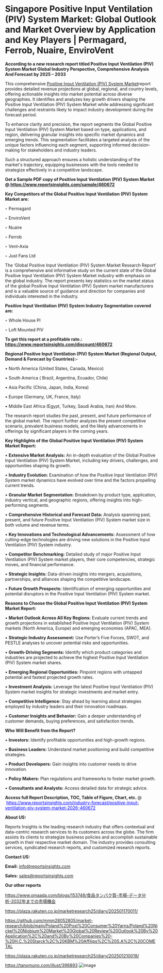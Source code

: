# Singapore Positive Input Ventilation (PIV) System Market: Global Outlook and Market Overview by Application and Key Players | Permagard, Ferrob, Nuaire, EnviroVent

<strong>According to a new research report titled Positive Input Ventilation (PIV) System Market Global Industry Perspective, Comprehensive Analysis And Forecast by 2025 – 2033</strong>

This comprehensive <a href=https://www.reportsinsights.com/sample/460672>Positive Input Ventilation (PIV) System Market</a>report provides detailed revenue projections at global, regional, and country levels, offering actionable insights into market potential across diverse geographies. It identifies and analyzes key growth drivers shaping the Positive Input Ventilation (PIV) System Market while addressing significant challenges and restraints likely to impact industry development during the forecast period.

To enhance clarity and precision, the report segments the Global Positive Input Ventilation (PIV) System Market based on type, applications, and region, delivering granular insights into specific market dynamics and emerging trends. This segmentation facilitates a targeted analysis of the unique factors influencing each segment, supporting informed decision-making for stakeholders and industry leaders.

Such a structured approach ensures a holistic understanding of the market's trajectory, equipping businesses with the tools needed to strategize effectively in a competitive landscape.

<strong>Get a Sample PDF copy of Positive Input Ventilation (PIV) System Market </strong><strong>@<a href=https://www.reportsinsights.com/sample/460672 style=color:#0000ff;> https://www.reportsinsights.com/sample/460672</a></strong></font>

<strong>Key Competitors of the Global Positive Input Ventilation (PIV) System Market are:</strong>

‣ Permagard

‣ EnviroVent

‣ Nuaire

‣ Ferrob

‣ Vent-Axia

‣ Just Fans Ltd

The ‘Global Positive Input Ventilation (PIV) System Market Research Report’ is a comprehensive and informative study on the current state of the Global Positive Input Ventilation (PIV) System Market industry with emphasis on the global industry. The report presents key statistics on the market status of the global Positive Input Ventilation (PIV) System market manufacturers and is a valuable source of guidance and direction for companies and individuals interested in the industry.

<strong>Positive Input Ventilation (PIV) System Industry Segmentation covered are:</strong>

‣ Whole House PI

‣ Loft Mounted PIV

<strong>To get this report at a profitable rate.: <a href=https://www.reportsinsights.com/discount/460672 style=color:#0000ff;>https://www.reportsinsights.com/discount/460672</a></strong></font>

<strong>Regional Positive Input Ventilation (PIV) System Market (Regional Output, Demand &amp; Forecast by Countries):-</strong>

• North America (United States, Canada, Mexico)

• South America ( Brazil, Argentina, Ecuador, Chile)

• Asia Pacific (China, Japan, India, Korea)

• Europe (Germany, UK, France, Italy)

• Middle East Africa (Egypt, Turkey, Saudi Arabia, Iran) And More.

The research report studies the past, present, and future performance of the global market. The report further analyzes the present competitive scenario, prevalent business models, and the likely advancements in offerings by significant players in the coming years.

<strong>Key Highlights of the Global Positive Input Ventilation (PIV) System Market Report:</strong>

• <strong>Extensive Market Analysis:</strong> An in-depth evaluation of the Global Positive Input Ventilation (PIV) System Market, including key drivers, challenges, and opportunities shaping its growth.

• <strong>Industry Evolution:</strong> Examination of how the Positive Input Ventilation (PIV) System market dynamics have evolved over time and the factors propelling current trends.

• <strong>Granular Market Segmentation:</strong> Breakdown by product type, application, industry vertical, and geographic regions, offering insights into high-performing segments.

• <strong>Comprehensive Historical and Forecast Data:</strong> Analysis spanning past, present, and future Positive Input Ventilation (PIV) System market size in both volume and revenue terms.

• <strong>Key Innovations and Technological Advancements:</strong> Assessment of how cutting-edge technologies are driving new solutions in the Positive Input Ventilation (PIV) System industry.

• <strong>Competitor Benchmarking:</strong> Detailed study of major Positive Input Ventilation (PIV) System market players, their core competencies, strategic moves, and financial performance.

• <strong>Strategic Insights:</strong> Data-driven insights into mergers, acquisitions, partnerships, and alliances shaping the competitive landscape.

• <strong>Future Growth Prospects:</strong> Identification of emerging opportunities and potential disruptors in the Positive Input Ventilation (PIV) System market.

<strong>Reasons to Choose the Global Positive Input Ventilation (PIV) System Market Report:</strong>

• <strong>Market Outlook Across All Key Regions:</strong> Evaluate current trends and growth projections in established Positive Input Ventilation (PIV) System markets (North America, Europe) and emerging economies (APAC, MEA).

• <strong>Strategic Industry Assessment:</strong> Use Porter’s Five Forces, SWOT, and PESTLE analyses to uncover potential risks and opportunities.

• <strong>Growth-Driving Segments:</strong> Identify which product categories and industries are projected to achieve the highest Positive Input Ventilation (PIV) System market shares.

• <strong>Emerging Regional Opportunities:</strong> Pinpoint regions with untapped potential and fastest projected growth rates.

• <strong>Investment Analysis:</strong> Leverage the latest Positive Input Ventilation (PIV) System market insights for strategic investments and market entry.

• <strong>Competitive Intelligence:</strong> Stay ahead by learning about strategies employed by industry leaders and their innovation roadmaps.

• <strong>Customer Insights and Behavior:</strong> Gain a deeper understanding of customer demands, buying preferences, and satisfaction trends.

<strong>Who Will Benefit from the Report?</strong>

• <strong>Investors:</strong> Identify profitable opportunities and high-growth regions.

• <strong>Business Leaders:</strong> Understand market positioning and build competitive strategies.

• <strong>Product Developers:</strong> Gain insights into customer needs to drive innovation.

• <strong>Policy Makers:</strong> Plan regulations and frameworks to foster market growth.

• <strong>Consultants and Analysts:</strong> Access detailed data for strategic advice.
</ul>
<strong>Access full Report Description, TOC, Table of Figure, Chart, etc. </strong>@  <a href=https://www.reportsinsights.com/industry-forecast/positive-input-ventilation-piv-system-market-2026-460672 style=color:#0000ff;>https://www.reportsinsights.com/industry-forecast/positive-input-ventilation-piv-system-market-2026-460672</a></font>

<strong><strong>About US</strong>:</strong>

Reports Insights is the leading research industry that offers contextual and data-centric research services to its customers across the globe. The firm assists its clients to strategize business policies and accomplish sustainable growth in their respective market domain. The industry provides consulting services, syndicated research reports, and customized research reports.

<strong>Contact US:</strong>

<p class=""""><b>Email:</b> <a href=mailto:info@reportsinsights.com>info@reportsinsights.com</a></p>
<p class=""""><b>Sales:</b> <a href=mailto:sales@reportsinsights.com>sales@reportsinsights.com</a></p>

<strong>Our other reports</strong>

<a href=https://www.omaada.com/blogs/153748/食品タンパク質-市場-データ分析-2032年までの市場機会>https://www.omaada.com/blogs/153748/食品タンパク質-市場-データ分析-2032年までの市場機会</a>

<a href=https://plaza.rakuten.co.jp/marketresearch25/diary/202501170011/>https://plaza.rakuten.co.jp/marketresearch25/diary/202501170011/</a>

<a href=https://github.com/mmm28052805/market-research/blob/main/Poland%20Post%20Consumer%20Yarns/Poland%20Nickel%20Niobium%20Market%20Global%20Review%20Outlook%20By%20Application%2C%20and%20By%20Companies%20-%20H.C.%20Starck%2C%20KBM%20Affilips%2C%20S.A%2C%20COMETAL>https://github.com/mmm28052805/market-research/blob/main/Poland%20Post%20Consumer%20Yarns/Poland%20Nickel%20Niobium%20Market%20Global%20Review%20Outlook%20By%20Application%2C%20and%20By%20Companies%20-%20H.C.%20Starck%2C%20KBM%20Affilips%2C%20S.A%2C%20COMETAL</a>

<a href=https://plaza.rakuten.co.jp/marketresearch25/diary/202501210019/>https://plaza.rakuten.co.jp/marketresearch25/diary/202501210019/</a>

<a href=https://tanomuno.com/illust/396893>https://tanomuno.com/illust/396893</a>
![image](https://github.com/user-attachments/assets/7aeefd4a-d500-4c73-9359-b01ae8b811bf)

